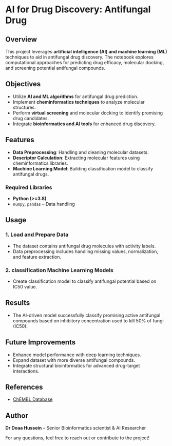# AI for Drug Discovery: Antifungal Drug

## Overview
This project leverages **artificial intelligence (AI) and machine learning (ML)** techniques to aid in antifungal drug discovery. The notebook explores computational approaches for predicting drug efficacy, molecular docking, and screening potential antifungal compounds.

## Objectives
- Utilize **AI and ML algorithms** for antifungal drug prediction.
- Implement **cheminformatics techniques** to analyze molecular structures.
- Perform **virtual screening** and molecular docking to identify promising drug candidates.
- Integrate **bioinformatics and AI tools** for enhanced drug discovery.

## Features
- **Data Preprocessing**: Handling and cleaning molecular datasets.
- **Descriptor Calculation**: Extracting molecular features using cheminformatics libraries.
- **Machine Learning Model**: Building classification model to classify antifungal drugs.


### Required Libraries
- **Python (>=3.8)**
- `numpy`, `pandas` – Data handling


## Usage
### 1. Load and Prepare Data
- The dataset contains antifungal drug molecules with activity labels.
- Data preprocessing includes handling missing values, normalization, and feature extraction.

### 2. classification Machine Learning Models
- Create  classification model  to classify antifungal potential based on IC50 value.


## Results
- The AI-driven model successfully classify promising active antifungal compounds based on inhibitory concentration used to kill 50% of fungi (IC50).

## Future Improvements
- Enhance model performance with deep learning techniques.
- Expand dataset with more diverse antifungal compounds.
- Integrate structural bioinformatics for advanced drug-target interactions.

## References
- [ChEMBL Database](https://www.ebi.ac.uk/chembl/)

## Author
**Dr Doaa Hussein** – Senior Bioinformatics scientist & AI Researcher

For any questions, feel free to reach out or contribute to the project!

